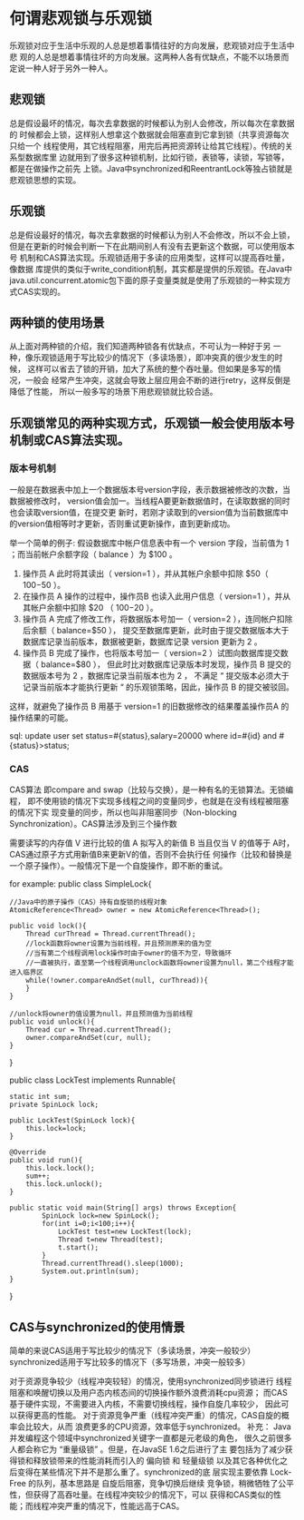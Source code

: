 # 何谓悲观锁与乐观锁
乐观锁对应于生活中乐观的人总是想着事情往好的方向发展，悲观锁对应于生活中悲
观的人总是想着事情往坏的方向发展。这两种人各有优缺点，不能不以场景而定说一种人好于另外一种人。

## 悲观锁
总是假设最坏的情况，每次去拿数据的时候都认为别人会修改，所以每次在拿数据的
时候都会上锁，这样别人想拿这个数据就会阻塞直到它拿到锁（共享资源每次只给一个
线程使用，其它线程阻塞，用完后再把资源转让给其它线程）。传统的关系型数据库里
边就用到了很多这种锁机制，比如行锁，表锁等，读锁，写锁等，都是在做操作之前先
上锁。Java中synchronized和ReentrantLock等独占锁就是悲观锁思想的实现。

## 乐观锁
总是假设最好的情况，每次去拿数据的时候都认为别人不会修改，所以不会上锁，
但是在更新的时候会判断一下在此期间别人有没有去更新这个数据，可以使用版本号
机制和CAS算法实现。乐观锁适用于多读的应用类型，这样可以提高吞吐量，像数据
库提供的类似于write_condition机制，其实都是提供的乐观锁。在Java中
java.util.concurrent.atomic包下面的原子变量类就是使用了乐观锁的一种实现方式CAS实现的。

## 两种锁的使用场景
从上面对两种锁的介绍，我们知道两种锁各有优缺点，不可认为一种好于另
一种，像乐观锁适用于写比较少的情况下（多读场景），即冲突真的很少发生的时候，
这样可以省去了锁的开销，加大了系统的整个吞吐量。但如果是多写的情况，一般会
经常产生冲突，这就会导致上层应用会不断的进行retry，这样反倒是降低了性能，
所以一般多写的场景下用悲观锁就比较合适。

## 乐观锁常见的两种实现方式，乐观锁一般会使用版本号机制或CAS算法实现。

### 版本号机制

一般是在数据表中加上一个数据版本号version字段，表示数据被修改的次数，当数据被修改时，
version值会加一。当线程A要更新数据值时，在读取数据的同时也会读取version值，在提交更
新时，若刚才读取到的version值为当前数据库中的version值相等时才更新，否则重试更新操作，直到更新成功。

举一个简单的例子:
假设数据库中帐户信息表中有一个 version 字段，当前值为 1 ；而当前帐户余额字段（ balance ）为 $100 。

1. 操作员 A 此时将其读出（ version=1 ），并从其帐户余额中扣除 $50（ $100-$50 ）。
2. 在操作员 A 操作的过程中，操作员B 也读入此用户信息（ version=1 ），并从其帐户余额中扣除 $20 （ $100-$20 ）。
3. 操作员 A 完成了修改工作，将数据版本号加一（ version=2 ），连同帐户扣除后余额（ balance=$50 ），
提交至数据库更新，此时由于提交数据版本大于数据库记录当前版本，数据被更新，数据库记录 version 更新为 2 。
4. 操作员 B 完成了操作，也将版本号加一（ version=2 ）试图向数据库提交数据（ balance=$80 ），
但此时比对数据库记录版本时发现，操作员 B 提交的数据版本号为 2 ，数据库记录当前版本也为 2 ，
不满足 “ 提交版本必须大于记录当前版本才能执行更新 “ 的乐观锁策略，因此，操作员 B 的提交被驳回。

这样，就避免了操作员 B 用基于 version=1 的旧数据修改的结果覆盖操作员A 的操作结果的可能。

sql:
update user set status=#{status},salary=20000 where id=#{id} and #{status}>status;

### CAS

CAS算法 即compare and swap（比较与交换），是一种有名的无锁算法。无锁编程，
即不使用锁的情况下实现多线程之间的变量同步，也就是在没有线程被阻塞的情况下实
现变量的同步，所以也叫非阻塞同步（Non-blocking Synchronization）。CAS算法涉及到三个操作数

需要读写的内存值 V
进行比较的值 A
拟写入的新值 B
当且仅当 V 的值等于 A时，CAS通过原子方式用新值B来更新V的值，否则不会执行任
何操作（比较和替换是一个原子操作）。一般情况下是一个自旋操作，即不断的重试。

for example:
public class SimpleLock{

    //Java中的原子操作（CAS）持有自旋锁的线程对象
    AtomicReference<Thread> owner = new AtomicReference<Thread>();

    public void lock(){
        Thread curThread = Thread.currentThread();
        //lock函数将owner设置为当前线程，并且预测原来的值为空
        //当有第二个线程调用lock操作时由于owner的值不为空，导致循环
        //一直被执行，直至第一个线程调用unclock函数将owner设置为null，第二个线程才能进入临界区
        while(!owner.compareAndSet(null, curThread)){
        }
    }

    //unlock将owner的值设置为null，并且预测值为当前线程
    public void unlock(){
        Thread cur = Thread.currentThread();
        owner.compareAndSet(cur, null);
    }

}

public class LockTest implements Runnable{

    static int sum;
    private SpinLock lock;

    public LockTest(SpinLock lock){
        this.lock=lock;
    }

    @Override
    public void run(){
        this.lock.lock();
        sum++;
        this.lock.unlock();
    }
    
    public static void main(String[] args) throws Exception{
            SpinLock lock=new SpinLock();
            for(int i=0;i<100;i++){
                LockTest test=new LockTest(lock);
                Thread t=new Thread(test);
                t.start();
            }
            Thread.currentThread().sleep(1000);
            System.out.println(sum);
    }
    
}

## CAS与synchronized的使用情景
简单的来说CAS适用于写比较少的情况下（多读场景，冲突一般较少）
synchronized适用于写比较多的情况下（多写场景，冲突一般较多）

对于资源竞争较少（线程冲突较轻）的情况，使用synchronized同步锁进行
线程阻塞和唤醒切换以及用户态内核态间的切换操作额外浪费消耗cpu资源；
而CAS基于硬件实现，不需要进入内核，不需要切换线程，操作自旋几率较少，
因此可以获得更高的性能。
对于资源竞争严重（线程冲突严重）的情况，CAS自旋的概率会比较大，从而
浪费更多的CPU资源，效率低于synchronized。
补充： Java并发编程这个领域中synchronized关键字一直都是元老级的角色，
很久之前很多人都会称它为 “重量级锁” 。但是，在JavaSE 1.6之后进行了主
要包括为了减少获得锁和释放锁带来的性能消耗而引入的 偏向锁 和 轻量级锁
以及其它各种优化之后变得在某些情况下并不是那么重了。synchronized的底
层实现主要依靠 Lock-Free 的队列，基本思路是 自旋后阻塞，竞争切换后继续
竞争锁，稍微牺牲了公平性，但获得了高吞吐量。在线程冲突较少的情况下，可以
获得和CAS类似的性能；而线程冲突严重的情况下，性能远高于CAS。